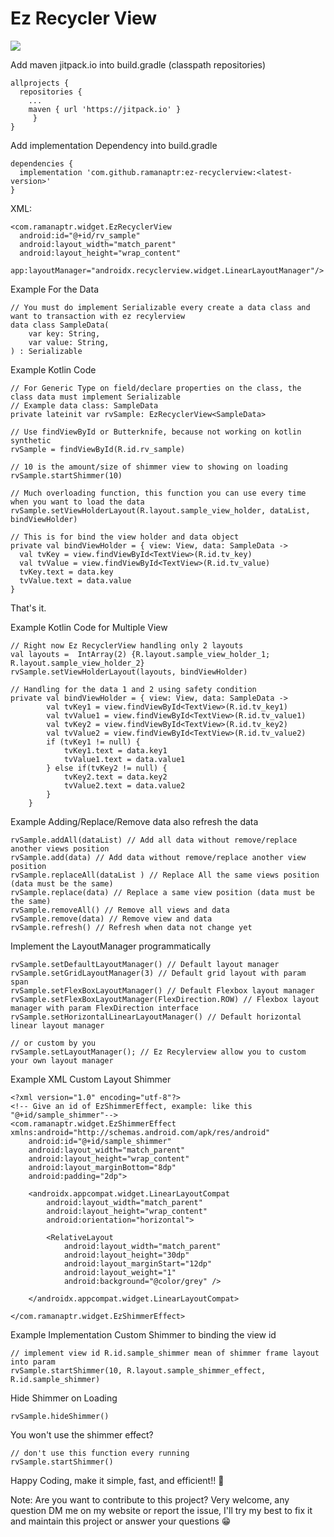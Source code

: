 # Ez Recycler View

[![](https://jitpack.io/v/ramanaptr/ez-recyclerview.svg)](https://jitpack.io/#ramanaptr/ez-recyclerview)


Add maven jitpack.io into build.gradle (classpath repositories)
```
allprojects {
  repositories {
    ...
    maven { url 'https://jitpack.io' }
     }
}
```


Add implementation Dependency into build.gradle
```
dependencies {
  implementation 'com.github.ramanaptr:ez-recyclerview:<latest-version>'
}
```

XML:
```
<com.ramanaptr.widget.EzRecyclerView
  android:id="@+id/rv_sample"
  android:layout_width="match_parent"
  android:layout_height="wrap_content"
  app:layoutManager="androidx.recyclerview.widget.LinearLayoutManager"/>
```

Example For the Data
```
// You must do implement Serializable every create a data class and want to transaction with ez recylerview
data class SampleData(
    var key: String,
    var value: String,
) : Serializable
```

Example Kotlin Code
```
// For Generic Type on field/declare properties on the class, the class data must implement Serializable
// Example data class: SampleData
private lateinit var rvSample: EzRecyclerView<SampleData>

// Use findViewById or Butterknife, because not working on kotlin synthetic
rvSample = findViewById(R.id.rv_sample)

// 10 is the amount/size of shimmer view to showing on loading
rvSample.startShimmer(10)

// Much overloading function, this function you can use every time when you want to load the data
rvSample.setViewHolderLayout(R.layout.sample_view_holder, dataList, bindViewHolder)

// This is for bind the view holder and data object
private val bindViewHolder = { view: View, data: SampleData ->
  val tvKey = view.findViewById<TextView>(R.id.tv_key)
  val tvValue = view.findViewById<TextView>(R.id.tv_value)
  tvKey.text = data.key
  tvValue.text = data.value
}
```
That's it.


Example Kotlin Code for Multiple View
```
// Right now Ez RecyclerView handling only 2 layouts
val layouts =  IntArray(2) {R.layout.sample_view_holder_1; R.layout.sample_view_holder_2}
rvSample.setViewHolderLayout(layouts, bindViewHolder)

// Handling for the data 1 and 2 using safety condition
private val bindViewHolder = { view: View, data: SampleData ->
        val tvKey1 = view.findViewById<TextView>(R.id.tv_key1)
        val tvValue1 = view.findViewById<TextView>(R.id.tv_value1)
        val tvKey2 = view.findViewById<TextView>(R.id.tv_key2)
        val tvValue2 = view.findViewById<TextView>(R.id.tv_value2)
        if (tvKey1 != null) {
            tvKey1.text = data.key1
            tvValue1.text = data.value1
        } else if(tvKey2 != null) {
            tvKey2.text = data.key2
            tvValue2.text = data.value2
        }
    }
```

Example Adding/Replace/Remove data also refresh the data
```
rvSample.addAll(dataList) // Add all data without remove/replace another views position
rvSample.add(data) // Add data without remove/replace another view position
rvSample.replaceAll(dataList ) // Replace All the same views position (data must be the same)
rvSample.replace(data) // Replace a same view position (data must be the same)
rvSample.removeAll() // Remove all views and data
rvSample.remove(data) // Remove view and data
rvSample.refresh() // Refresh when data not change yet
```

Implement the LayoutManager programmatically
```
rvSample.setDefaultLayoutManager() // Default layout manager
rvSample.setGridLayoutManager(3) // Default grid layout with param span
rvSample.setFlexBoxLayoutManager() // Default Flexbox layout manager
rvSample.setFlexBoxLayoutManager(FlexDirection.ROW) // Flexbox layout manager with param FlexDirection interface
rvSample.setHorizontalLinearLayoutManager() // Default horizontal linear layout manager

// or custom by you
rvSample.setLayoutManager(); // Ez Recylerview allow you to custom your own layout manager
```

Example XML Custom Layout Shimmer
```
<?xml version="1.0" encoding="utf-8"?>
<!-- Give an id of EzShimmerEffect, example: like this "@+id/sample_shimmer"-->
<com.ramanaptr.widget.EzShimmerEffect xmlns:android="http://schemas.android.com/apk/res/android"
    android:id="@+id/sample_shimmer"
    android:layout_width="match_parent"
    android:layout_height="wrap_content"
    android:layout_marginBottom="8dp"
    android:padding="2dp">

    <androidx.appcompat.widget.LinearLayoutCompat
        android:layout_width="match_parent"
        android:layout_height="wrap_content"
        android:orientation="horizontal">

        <RelativeLayout
            android:layout_width="match_parent"
            android:layout_height="30dp"
            android:layout_marginStart="12dp"
            android:layout_weight="1"
            android:background="@color/grey" />

    </androidx.appcompat.widget.LinearLayoutCompat>

</com.ramanaptr.widget.EzShimmerEffect>
```

Example Implementation Custom Shimmer to binding the view id
```
// implement view id R.id.sample_shimmer mean of shimmer frame layout into param
rvSample.startShimmer(10, R.layout.sample_shimmer_effect, R.id.sample_shimmer)
```

Hide Shimmer on Loading
```
rvSample.hideShimmer()
```

You won't use the shimmer effect?
```
// don't use this function every running
rvSample.startShimmer()
```

Happy Coding, make it simple, fast, and efficient!! 💪

Note: 
Are you want to contribute to this project? 
Very welcome, any question DM me on my website or report the issue, I'll try my best to fix it and maintain this project or answer your questions 😁
